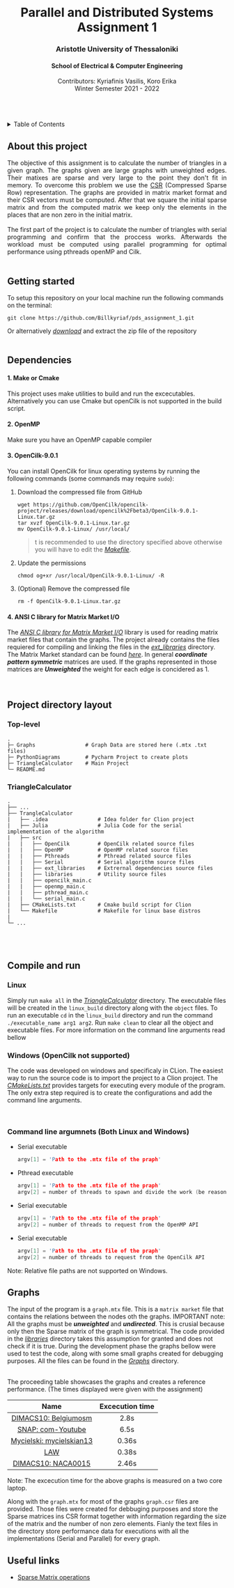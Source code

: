 <div id="top"></div>

<br />
<div align="center">
  <h1 align="center">Parallel and Distributed Systems Assignment 1</h1>
  <h3 align="center">Aristotle University of Thessaloniki</h3>
  <h4 align="center">School of Electrical & Computer Engineering</h4>
  <p align="center">
    Contributors: Kyriafinis Vasilis, Koro Erika
    <br />
    Winter Semester 2021 - 2022
    <br />
    <br />
    <br />
    <br />
  </p>
</div>

<details>
  <summary>Table of Contents</summary>
  <ol>
    <li><a href="#about-this-project">About this project</a></li>
    <li><a href="#getting-started">Getting started</a></li>
    <li><a href="#dependencies">Dependencies</a></li>
    <li><a href="#project-directory-layout">Project directory layout</a></li>
    <li><a href="#compile-and-run">Complile and run</a></li>
    <li><a href="#graphs">Graphs</a></li>
    <li><a href="#useful-links">Useful links</a></li>
  </ol>
</details>

## About this project

<p align="justify">
  The objective of this assignment is to calculate the number of triangles in a given graph. The graphs given are large graphs with unweighted edges. Their matixes are sparse and very large to the point they don't fit in memory. To overcome this problem we use the <a href='https://www.geeksforgeeks.org/sparse-matrix-representations-set-3-csr/?ref=lbp'>CSR</a> (Compressed Sparse Row) representation. The graphs are provided in matrix market format and their CSR vectors must be computed. After that we square the initial sparse matrix and from the computed matrix we keep only the elements in the places that are non zero in the initial matrix.
<br/>
<br/>
  The first part of the project is to calculate the number of triangles with serial programming and confirm that the proccess works. Afterwards the workload must be computed  using parallel programming for optimal performance using pthreads openMP and Cilk.
<br/>
<br/>
</p>

## Getting started

To setup this repository on your local machine run the following commands on the terminal:

```console
git clone https://github.com/Billkyriaf/pds_assignment_1.git
```

Or alternatively [*download*](https://github.com/Billkyriaf/pds_assignment_1/archive/refs/heads/main.zip) and extract the zip file of the repository
<br/>
<br/>

## Dependencies
#### 1. Make or Cmake

This project uses make utilities to build and run the excecutables. Alternatively you can use Cmake but openCilk is not supported in the build script.

#### 2. OpenMP

Make sure you have an OpenMP capable compiler

#### 3. OpenCilk-9.0.1

You can install OpenCilk for linux operating systems by running the following commands (some commands may require `sudo`):

1. Download the compressed file from GitHub
    ```console
    wget https://github.com/OpenCilk/opencilk-project/releases/download/opencilk%2Fbeta3/OpenCilk-9.0.1-Linux.tar.gz
    tar xvzf OpenCilk-9.0.1-Linux.tar.gz
    mv OpenCilk-9.0.1-Linux/ /usr/local/
    ```
    > t is recommended to use the directory specified above otherwise you will have to edit the [*Makefile*](TriangleCalculator/Makefile).
2. Update the permissions  
    ```console
    chmod og+xr /usr/local/OpenCilk-9.0.1-Linux/ -R
    ```
3. (Optional) Remove the compressed file
    ```console
    rm -f OpenCilk-9.0.1-Linux.tar.gz
    ```

#### 4. ANSI C library for Matrix Market I/O
The [*ANSI C library for Matrix Market I/O*](https://math.nist.gov/MatrixMarket/mmio-c.html) library is used for reading matrix market files that contain the graphs. The project already contains the files requiered for compiling and linking the files in the [*ext_libraries*](TriangleCalculator/src/ext_libraries) directory. The Matrix Market standard can be found [*here*](https://networkrepository.com/mtx-matrix-market-format.html). In general _**coordinate pattern symmetric**_ matrices are used. If the graphs represented in those matrices are _**Unweighted**_ the weight for each edge is concidered as 1.

<br/>

## Project directory layout

### Top-level
```
.
├─ Graphs                # Graph Data are stored here (.mtx .txt files)
├─ PythonDiagrams        # Pycharm Project to create plots
├─ TriangleCalculator    # Main Project
└─ README.md
```
### TriangleCalculator
```
.
├── ...
├── TrangleCalculator
|   ├── .idea                # Idea folder for Clion project
|   ├── Julia                # Julia Code for the serial implementation of the algorithm
|   ├── src
|   |   ├── OpenCilk         # OpenCilk related source files
|   |   ├── OpenMP           # OpenMP related source files
|   |   ├── Pthreads         # Pthread related source files
|   |   ├── Serial           # Serial algorithm source files
|   |   ├── ext_libraries    # Extrernal dependencies source files
|   |   ├── libraries        # Utility source files
|   |   ├── opencilk_main.c 
|   |   ├── openmp_main.c
|   |   ├── pthread_main.c
|   |   └── serial_main.c
|   ├── CMakeLists.txt       # Cmake build script for Clion
|   └── Makefile             # Makefile for linux base distros 
|
└─ ...
```
<br/>
<br/>

## Compile and run

### Linux
Simply run `make all` in the [*TriangleCalculator*](TriangleCalculator) directory. The executable files will be created in the `linux_build` directory along with the `object` files. To run an executable `cd` in the `linux_build` directory and run the command `./executable_name arg1 arg2`. Run `make clean` to clear all the object and executable files. For more information on the command line arguments read bellow

### Windows (OpenCilk not supported)
The code was developed on windows and specificaly in CLion. The easiest way to run the source code is to import the project to a Clion project. The [*CMakeLists.txt*](TriangleCalculator/CMakeLists.txt) provides targets for executing every module of the program. The only extra step required is to create the configurations and add the command line arguments.

<br/>

### Command line argumnets (Both Linux and Windows)
* Serial executable
    ```C
    argv[1] = 'Path to the .mtx file of the praph'
    ```
* Pthread executable
    ```C
    argv[1] = 'Path to the .mtx file of the praph'
    argv[2] = number of threads to spawn and divide the work (be reasonable max number of threads is not specified)
    ```
* Serial executable
    ```C
    argv[1] = 'Path to the .mtx file of the praph'
    argv[2] = number of threads to request from the OpenMP API
    ```
* Serial executable
    ```C
    argv[1] = 'Path to the .mtx file of the praph'
    argv[2] = number of threads to request from the OpenCilk API
    ```
    
Note: Relative file paths are not supported on Windows.



## Graphs

The input of the program is a `graph.mtx` file. This is a `matrix market` file that contains the relations between the nodes oth the graphs. IMPORTANT note: All the graphs must be _**unweighted**_ and _**undirected**_. This is crusial because only then the Sparse matrix of the graph is symmetrical. The code provided in the [*libraries*](TriangleCalculator/src/libraries) directory takes this assumption for granted and does not check if it is true. During the development phase the graphs bellow were used to test the code, along with some small graphs created for debugging purposes. All the files can be found in the [*Graphs*](Graphs) directory.

<br/>
The proceeding table showcases the graphs and creates a reference performance. (The times displayed were given with the assignment)
<br/>

|                                    Name                                     | Excecution time |
| :-------------------------------------------------------------------------: | :-------------: |
|    [DIMACS10: Belgiumosm](https://sparse.tamu.edu/DIMACS10/belgium_osm)     |      2.8s       |
|        [SNAP: com-Youtube](https://sparse.tamu.edu/SNAP/com-Youtube)        |      6.5s       |
| [Mycielski: mycielskian13](https://sparse.tamu.edu/Mycielski/mycielskian13) |      0.36s      |
|                [LAW](https://sparse.tamu.edu/LAW/dblp-2010)                 |      0.38s      |
|       [DIMACS10: NACA0015](https://sparse.tamu.edu/DIMACS10/NACA0015)       |      2.46s      |

Note: The excecution time for the above graphs is measured on a two core laptop.

Along with the `graph.mtx` for most of the graphs `graph.csr` files are provided. Those files were created for debbuging purposes and store the Sparse matrices ins CSR format together with information regarding the size of the matrix and the number of non zero elements. Fianly the text files in the directory store performance data for executions with all the implementations (Serial and Parallel) for every graph.
 

## Useful links
- [Sparse Matrix operations](http://www.mathcs.emory.edu/~cheung/Courses/561/Syllabus/3-C/sparse.html)

